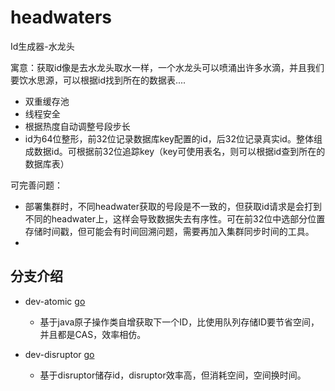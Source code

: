 # headwaters
Id生成器-水龙头

寓意：获取id像是去水龙头取水一样，一个水龙头可以喷涌出许多水滴，并且我们要饮水思源，可以根据id找到所在的数据表....

- 双重缓存池
- 线程安全
- 根据热度自动调整号段步长
- id为64位整形，前32位记录数据库key配置的id，后32位记录真实id。整体组成数据id。可根据前32位追踪key（key可使用表名，则可以根据id查到所在的数据库表）

可完善问题：

- 部署集群时，不同headwater获取的号段是不一致的，但获取id请求是会打到不同的headwater上，这样会导致数据失去有序性。可在前32位中选部分位置存储时间戳，但可能会有时间回溯问题，需要再加入集群同步时间的工具。
- 

## 分支介绍

- dev-atomic  [go](https://github.com/liangwenhui/headwaters/tree/dev-atomic)

  - 基于java原子操作类自增获取下一个ID，比使用队列存储ID要节省空间，并且都是CAS，效率相仿。

    

- dev-disruptor [go](https://github.com/liangwenhui/headwaters/tree/dev-disruptor)

  - 基于disruptor储存id，disruptor效率高，但消耗空间，空间换时间。